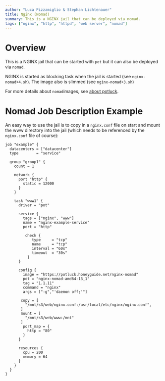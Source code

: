 ```yaml
---
author: "Luca Pizzamiglio & Stephan Lichtenauer"
title: Nginx (Nomad)
summary: This is a NGINX jail that can be deployed via nomad.
tags: ["nginx", "http", "httpd", "web server", "nomad"]
---
```


# Overview

This is a NGINX jail that can be started with ```pot``` but it can also be deployed via ```nomad```.

NGINX is started as blocking task when the jail is started (see ```nginx-nomad+4.sh```).
The image also is slimmed (see ```nginx-nomad+3.sh```)

For more details about ```nomad```images, see [about potluck](https://potluck.honeyguide.net/micro/about-potluck/).

# Nomad Job Description Example

An easy way to use the jail is to copy in a ```nginx.conf``` file on start and mount the www directory into the jail (which needs to be referenced by the ```nginx.conf``` file of course):

```
job "example" {
  datacenters = ["datacenter"]
  type        = "service"

  group "group1" {
    count = 1

    network {
      port "http" {
        static = 12000
      }
    }

    task "www1" {
      driver = "pot"

      service {
        tags = ["nginx", "www"]
        name = "nginx-example-service"
        port = "http"

         check {
            type     = "tcp"
            name     = "tcp"
            interval = "60s"
            timeout  = "30s"
          }
      }

      config {
        image = "https://potluck.honeyguide.net/nginx-nomad"
        pot = "nginx-nomad-amd64-13_1"
        tag = "1.1.11"
        command = "nginx"
        args = ["-g","'daemon off;'"]

       copy = [
         "/mnt/s3/web/nginx.conf:/usr/local/etc/nginx/nginx.conf",
       ]
       mount = [
         "/mnt/s3/web/www:/mnt"
       ]
        port_map = {
          http = "80"
        }
      }

      resources {
        cpu = 200
        memory = 64
      }
    }
  }
}
```
